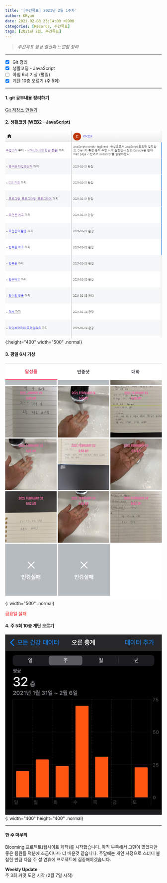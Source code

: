 ```yaml
---
title: '[주간목표] 2021년 2월 1주차'
author: KRyun
date: 2021-02-08 23:14:00 +0900
categories: [Records, 주간목표]
tags: [2021년 2월, 주간목표]
---
```


> _주간목표 달성 결산과 느낀점 정리_

---

- [X] Git 정리
- [X] 생활코딩 - JavaScript
- [ ] 아침 6시 기상 (평일)
- [X] 계단 10층 오르기 (주 5회)

---

#### __1. git 공부내용 정리하기__   

  [Git 저장소 만들기](https://krk224.github.io/posts/Git-Repository/)

#### __2. 생활코딩 (WEB2 - JavaScript)__

![2021-02_1주차_생활코딩](/assets/img/post/202102/202102_1주차_생활코딩.png){:height="400" width="500" .normal}

#### __3. 평일 6시 기상__
![2021-02_1주차_기상미션](/assets/img/post/202102/202102_1주차_WU.jpg){: width="500" .normal}

<span style="color:red">금요일 실패</span>

#### 4. 주 5회 10층 계단 오르기

![2021-02-1주차_계단](/assets/img/post/202102/202102_1주차_Stair.jpg){: width="400" height="400" .normal}

---

#### __한 주 마무리__   

  Blooming 프로젝트(웹사이트 제작)를 시작했습니다. 아직 부족해서 고민이 많았지만 좋은 팀원들 덕분에 조금이나마 더 배운것 같습니다. 주말에는 개인 사정으로 스터디 불참한 만큼 다음 주 설 연휴에 프로젝트에 집중해야겠습니다.   

  __Weekly Update__   
  주 3회 커밋 도전 시작 (2월 7일 시작)
